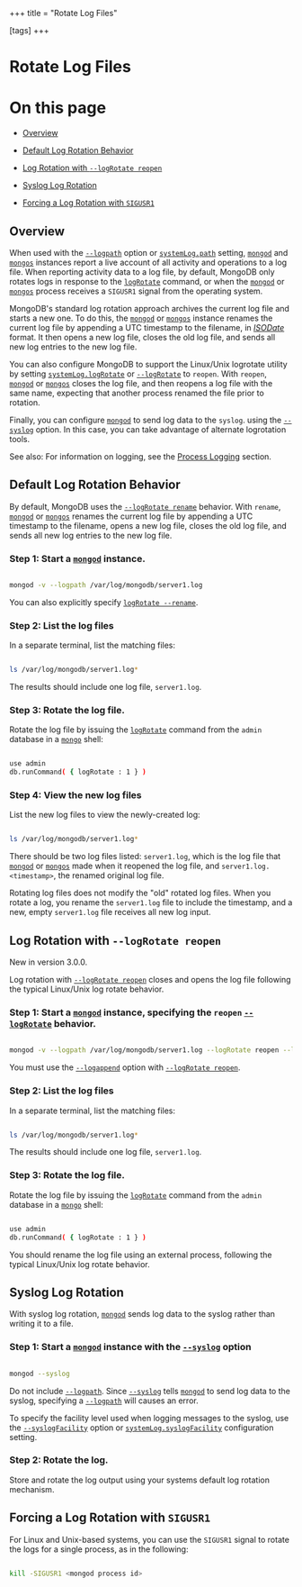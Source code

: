 +++
title = "Rotate Log Files"

[tags]
+++
# Rotate Log Files


# On this page

* [Overview](#overview) 

* [Default Log Rotation Behavior](#default-log-rotation-behavior) 

* [Log Rotation with ``--logRotate reopen``](#log-rotation-with-logrotate-reopen) 

* [Syslog Log Rotation](#syslog-log-rotation) 

* [Forcing a Log Rotation with ``SIGUSR1``](#forcing-a-log-rotation-with-sigusr1) 


## Overview

When used with the [``--logpath``](#cmdoption-logpath) option or [``systemLog.path``](#systemLog.path) setting,
[``mongod``](#bin.mongod) and [``mongos``](#bin.mongos) instances report
a live account of all activity and operations to a log file.
When reporting activity data to a log file, by default, MongoDB only rotates logs
in response to the [``logRotate``](#dbcmd.logRotate) command, or when the
[``mongod``](#bin.mongod) or [``mongos``](#bin.mongos) process receives a ``SIGUSR1``
signal from the operating system.

MongoDB's standard log rotation approach archives the current
log file and starts a new one. To do this, the [``mongod``](#bin.mongod) or
[``mongos``](#bin.mongos) instance renames the current log file by appending a
UTC timestamp to the filename, in [*ISODate*](#term-isodate) format. It then
opens a new log file, closes the old log file, and sends all new log
entries to the new log file.

You can also configure MongoDB to support the Linux/Unix
logrotate utility
by setting [``systemLog.logRotate``](#systemLog.logRotate) or
[``--logRotate``](#cmdoption-logrotate) to ``reopen``. With ``reopen``, [``mongod``](#bin.mongod)
or [``mongos``](#bin.mongos) closes the log file, and
then reopens a log file with the same name, expecting that another
process renamed the file prior to rotation.

Finally, you can configure [``mongod``](#bin.mongod) to send log data to the
``syslog``. using the [``--syslog``](#cmdoption-syslog) option. In this case, you can
take advantage of alternate logrotation tools.

See also: For information on logging, see the [Process Logging](#monitoring-standard-loggging) section. 


## Default Log Rotation Behavior

By default, MongoDB uses the
[``--logRotate rename``](#cmdoption-logrotate) behavior.
With ``rename``, [``mongod``](#bin.mongod) or
[``mongos``](#bin.mongos) renames the current log file by appending a UTC
timestamp to the filename, opens a new log file, closes the old log file,
and sends all new log entries to the new log file.


### Step 1: Start a [``mongod``](#bin.mongod) instance.

```sh

mongod -v --logpath /var/log/mongodb/server1.log

```

You can also explicitly specify [``logRotate --rename``](#cmdoption-logrotate).


### Step 2: List the log files

In a separate terminal, list the matching files:

```sh

ls /var/log/mongodb/server1.log*

```

The results should include one log file, ``server1.log``.


### Step 3: Rotate the log file.

Rotate the log file by issuing the [``logRotate``](#dbcmd.logRotate) command
from the ``admin`` database in a [``mongo``](#bin.mongo) shell:

```sh

use admin
db.runCommand( { logRotate : 1 } )

```


### Step 4: View the new log files

List the new log files to view the newly-created log:

```sh

ls /var/log/mongodb/server1.log*

```

There should be two log files listed: ``server1.log``, which is the
log file that [``mongod``](#bin.mongod) or [``mongos``](#bin.mongos) made when it
reopened  the log file, and ``server1.log.<timestamp>``, the renamed
original log file.

Rotating log files does not modify the "old" rotated log files. When
you rotate a log, you rename the ``server1.log`` file to include
the timestamp, and a new, empty ``server1.log`` file receives all
new log input.


## Log Rotation with ``--logRotate reopen``

New in version 3.0.0.

Log rotation with [``--logRotate reopen``](#cmdoption-logrotate) closes and opens
the log file following the typical Linux/Unix log rotate behavior.


### Step 1: Start a [``mongod``](#bin.mongod) instance, specifying the ``reopen`` [``--logRotate``](#cmdoption-logrotate) behavior.

```sh

mongod -v --logpath /var/log/mongodb/server1.log --logRotate reopen --logappend

```

You must use the [``--logappend``](#cmdoption-logappend) option with
[``--logRotate reopen``](#cmdoption-logrotate).


### Step 2: List the log files

In a separate terminal, list the matching files:

```sh

ls /var/log/mongodb/server1.log*

```

The results should include one log file, ``server1.log``.


### Step 3: Rotate the log file.

Rotate the log file by issuing the [``logRotate``](#dbcmd.logRotate) command
from the ``admin`` database in a [``mongo``](#bin.mongo) shell:

```sh

use admin
db.runCommand( { logRotate : 1 } )

```

You should rename the log file using an external process, following
the typical Linux/Unix log rotate behavior.


## Syslog Log Rotation

With syslog log rotation, [``mongod``](#bin.mongod) sends log data to the syslog
rather than writing it to a file.


### Step 1: Start a [``mongod``](#bin.mongod) instance with the [``--syslog``](#cmdoption-syslog) option

```sh

mongod --syslog

```

Do not include [``--logpath``](#cmdoption-logpath). Since [``--syslog``](#cmdoption-syslog) tells
[``mongod``](#bin.mongod) to send log data to the syslog, specifying a
[``--logpath``](#cmdoption-logpath) will causes an error.

To specify the facility level used when logging messages to the syslog,
use the [``--syslogFacility``](#cmdoption-syslogfacility) option or
[``systemLog.syslogFacility``](#systemLog.syslogFacility) configuration setting.


### Step 2: Rotate the log.

Store and rotate the log output using your systems default log
rotation mechanism.


## Forcing a Log Rotation with ``SIGUSR1``

For Linux and Unix-based systems, you can use the ``SIGUSR1`` signal
to rotate the logs for a single process, as in the following:

```sh

kill -SIGUSR1 <mongod process id>

```
